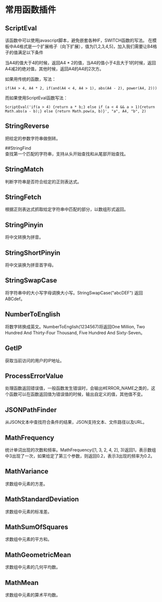 # 常用函数插件

## ScriptEval
该函数中可以使用javascript脚本，避免嵌套各种IF，SWITCH函数的写法。
在模板中A4格式是一个扩展格子（向下扩展），值为[1,2,3,4,5]，加入我们需要让B4格子的值满足以下条件

当A4的值大于4的时候，返回A4 * 2的值，当A4的值小于4且大于1的时候，返回A4减2的绝对值，其他时候，返回A4的A4的2次方。

如果用传统的函数，写法：
```
if(A4 > 4, A4 * 2, if(and(A4 < 4, A4 > 1), abs(A4 - 2), power(A4, 2)))  
```
而如果使用ScriptEval函数写法：
```
ScriptEval('if(a > 4) {return a * b;} else if (a < 4 && a > 1){return Math.abs(a - b);} else {return Math.pow(a, b)}', "a", A4, "b", 2) 
```

## StringReverse
把给定的参数字符串做倒转。

##StringFind	
查找第一个匹配的字符串，支持从头开始查找和从尾部开始查找。

## StringMatch
判断字符串是否符合给定的正则表达式。

## StringFetch
根据正则表达式抓取给定字符串中匹配的部分，以数组形式返回。

## StringPinyin
将中文转换为拼音。

## StringShortPinyin	
将中文装换为拼音首字母。

## StringSwapCase
将字符串中的大小写字母调换大小写。StringSwapCase("abcDEF") 返回ABCdef。

## NumberToEnglish
将数字转换成英文。NumberToEnglish(1234567)将返回One Million, Two Hundred And Thirty-Four Thousand, Five Hundred And Sixty-Seven。

## GetIP
获取当前访问的用户的IP地址。

## ProcessErrorValue
处理函数返回错误值，一般函数发生错误时，会输出#ERROR_NAME之类的，这个函数可以在函数返回值为错误值的时候，输出自定义的值，其他值不变。

## JSONPathFinder
从JSON文本中查找符合条件的结果，JSON支持文本、文件路径以及URL。

## MathFrequency
统计单词出现的次数和频率。MathFrequency([1, 3, 2, 4, 2], 3)返回1，表示数组中3出现了一次，如果给定了第三个参数，则返回0.2，表示3出现的频率为0.2。

## MathVariance
求数组中元素的方差。

## MathStandardDeviation
求数组中元素的标准差。

## MathSumOfSquares
求数组中元素的平方和。

## MathGeometricMean
求数组中元素的几何平均数。

## MathMean
求数组中元素的算术平均数。
